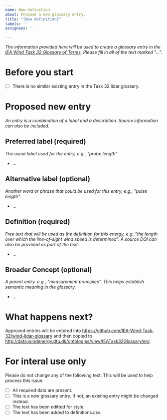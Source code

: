 ```yaml
---
name: New definition
about: Propose a new glossary entry.
title: "[New definition]"
labels: ''
assignees: ''

---
```


_The information provided here will be used to create a glossary entry in the [IEA Wind Task 32 Glossary of Terms](http://data.windenergy.dtu.dk/ontologies/view/IEATask32Glossary/en/). Please fill in all of the text marked "..."._

# Before you start
- [ ] There is no similar existing entry in the Task 32 lidar glossary.

# Proposed new entry
_An entry is a combination of a label and a description. Source information can also be included._

## Preferred label (required)
_The usual label used for the entry, e.g., "probe length"_

- ...

## Alternative label (optional)
_Another word or phrase that could be used for this entry, e.g., "pulse length"._

- ...

## Definition (required)
_Free text that will be used as the definition for this energy, e.g. "the length over which the line-of-sight wind speed is determined". A source DOI can also be provided as part of the text._

- ...

## Broader Concept (optional)
_A parent entry. e.g., "measurement principles". This helps establish semantic meaning in the glossary._

- ...

# What happens next?
Approved entries will be entered into https://github.com/IEA-Wind-Task-32/wind-lidar-glossary and then copied to http://data.windenergy.dtu.dk/ontologies/view/IEATask32Glossary/en/.

# For interal use only
Please do not change any of the following text. This will be used to help process this issue.
- [ ] All required data are present.
- [ ] This is a new glossary entry. If not, an existing entry might be changed instead.
- [ ] The text has been editted for style.
- [ ] The text has been added to definitions.csv.

